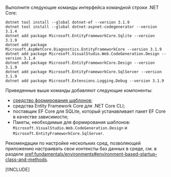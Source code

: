 Выполните следующие команды интерфейса командной строки .NET Core:

```dotnetcli
dotnet tool install --global dotnet-ef --version 3.1.9
dotnet tool install --global dotnet-aspnet-codegenerator --version 3.1.4
dotnet add package Microsoft.EntityFrameworkCore.Sqlite --version 3.1.9
dotnet add package Microsoft.AspNetCore.Diagnostics.EntityFrameworkCore --version 3.1.9
dotnet add package Microsoft.VisualStudio.Web.CodeGeneration.Design --version 3.1.4
dotnet add package Microsoft.EntityFrameworkCore.Design --version 3.1.9
dotnet add package Microsoft.EntityFrameworkCore.SqlServer --version 3.1.9
dotnet add package Microsoft.Extensions.Logging.Debug --version 3.1.9
```

Приведенные выше команды добавляют следующие компоненты:

* [средство формирования шаблонов](xref:fundamentals/tools/dotnet-aspnet-codegenerator);
* средства Entity Framework Core для .NET Core CLI;
* поставщик EF Core для SQLite, который устанавливает пакет EF Core в качестве зависимости;
* Пакеты, необходимые для формирования шаблонов: `Microsoft.VisualStudio.Web.CodeGeneration.Design` и `Microsoft.EntityFrameworkCore.SqlServer`.

Рекомендации по настройке нескольких сред, позволяющей приложению настраивать свои контексты баз данных в среде, см. в разделе <xref:fundamentals/environments#environment-based-startup-class-and-methods>.

[!INCLUDE[](~/includes/scaffoldTFM.md)]
